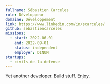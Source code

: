 ```yaml
---
fullname: Sébastien Carceles
role: Développeur
domaine: Développement
link: https://www.linkedin.com/in/scarceles/
github: sebastiencarceles
missions:
  - start: 2022-06-01
    end: 2022-09-01
    status: independent
    employer: DINUM
startups:
  - civils-de-la-defense
---
```


Yet another developer. Build stuff. Enjoy.
